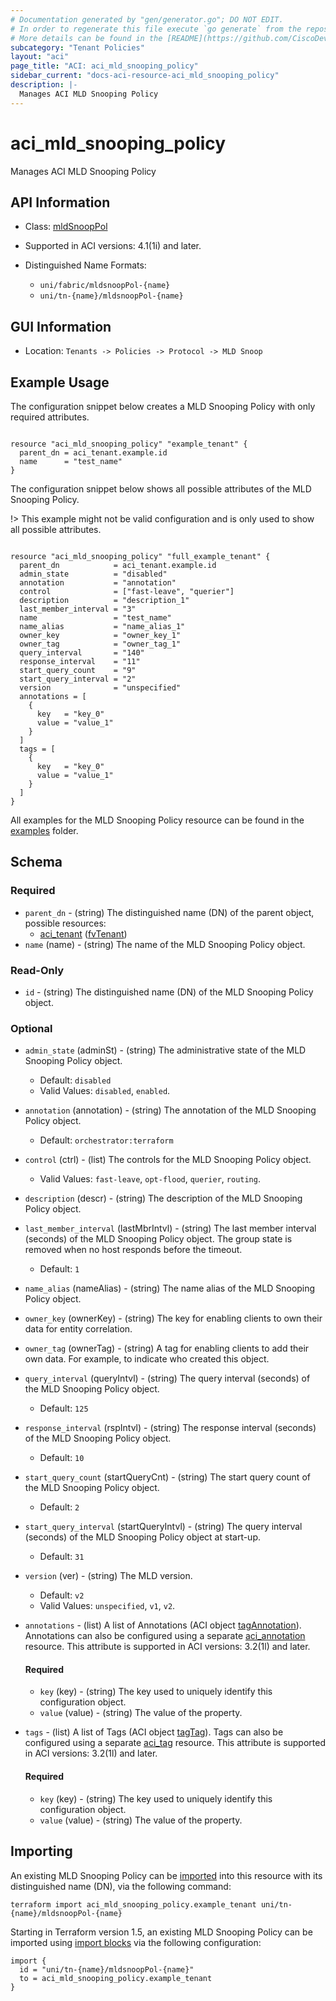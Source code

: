 ```yaml
---
# Documentation generated by "gen/generator.go"; DO NOT EDIT.
# In order to regenerate this file execute `go generate` from the repository root.
# More details can be found in the [README](https://github.com/CiscoDevNet/terraform-provider-aci/blob/master/README.md).
subcategory: "Tenant Policies"
layout: "aci"
page_title: "ACI: aci_mld_snooping_policy"
sidebar_current: "docs-aci-resource-aci_mld_snooping_policy"
description: |-
  Manages ACI MLD Snooping Policy
---
```


# aci_mld_snooping_policy #

Manages ACI MLD Snooping Policy



## API Information ##

* Class: [mldSnoopPol](https://pubhub.devnetcloud.com/media/model-doc-latest/docs/app/index.html#/objects/mldSnoopPol/overview)

* Supported in ACI versions: 4.1(1i) and later.

* Distinguished Name Formats:
  - `uni/fabric/mldsnoopPol-{name}`
  - `uni/tn-{name}/mldsnoopPol-{name}`

## GUI Information ##

* Location: `Tenants -> Policies -> Protocol -> MLD Snoop`

## Example Usage ##

The configuration snippet below creates a MLD Snooping Policy with only required attributes.

```hcl

resource "aci_mld_snooping_policy" "example_tenant" {
  parent_dn = aci_tenant.example.id
  name      = "test_name"
}

```
The configuration snippet below shows all possible attributes of the MLD Snooping Policy.

!> This example might not be valid configuration and is only used to show all possible attributes.

```hcl

resource "aci_mld_snooping_policy" "full_example_tenant" {
  parent_dn            = aci_tenant.example.id
  admin_state          = "disabled"
  annotation           = "annotation"
  control              = ["fast-leave", "querier"]
  description          = "description_1"
  last_member_interval = "3"
  name                 = "test_name"
  name_alias           = "name_alias_1"
  owner_key            = "owner_key_1"
  owner_tag            = "owner_tag_1"
  query_interval       = "140"
  response_interval    = "11"
  start_query_count    = "9"
  start_query_interval = "2"
  version              = "unspecified"
  annotations = [
    {
      key   = "key_0"
      value = "value_1"
    }
  ]
  tags = [
    {
      key   = "key_0"
      value = "value_1"
    }
  ]
}

```

All examples for the MLD Snooping Policy resource can be found in the [examples](https://github.com/CiscoDevNet/terraform-provider-aci/tree/master/examples/resources/aci_mld_snooping_policy) folder.

## Schema ##

### Required ###

* `parent_dn` - (string) The distinguished name (DN) of the parent object, possible resources:
  - [aci_tenant](https://registry.terraform.io/providers/CiscoDevNet/aci/latest/docs/resources/tenant) ([fvTenant](https://pubhub.devnetcloud.com/media/model-doc-latest/docs/app/index.html#/objects/fvTenant/overview))
* `name` (name) - (string) The name of the MLD Snooping Policy object.

### Read-Only ###

* `id` - (string) The distinguished name (DN) of the MLD Snooping Policy object.

### Optional ###

* `admin_state` (adminSt) - (string) The administrative state of the MLD Snooping Policy object.
  - Default: `disabled`
  - Valid Values: `disabled`, `enabled`.
* `annotation` (annotation) - (string) The annotation of the MLD Snooping Policy object.
  - Default: `orchestrator:terraform`
* `control` (ctrl) - (list) The controls for the MLD Snooping Policy object.
  - Valid Values: `fast-leave`, `opt-flood`, `querier`, `routing`.
* `description` (descr) - (string) The description of the MLD Snooping Policy object.
* `last_member_interval` (lastMbrIntvl) - (string) The last member interval (seconds) of the MLD Snooping Policy object. The group state is removed when no host responds before the timeout.
  - Default: `1`
* `name_alias` (nameAlias) - (string) The name alias of the MLD Snooping Policy object.
* `owner_key` (ownerKey) - (string) The key for enabling clients to own their data for entity correlation.
* `owner_tag` (ownerTag) - (string) A tag for enabling clients to add their own data. For example, to indicate who created this object.
* `query_interval` (queryIntvl) - (string) The query interval (seconds) of the MLD Snooping Policy object.
  - Default: `125`
* `response_interval` (rspIntvl) - (string) The response interval (seconds) of the MLD Snooping Policy object.
  - Default: `10`
* `start_query_count` (startQueryCnt) - (string) The start query count of the MLD Snooping Policy object.
  - Default: `2`
* `start_query_interval` (startQueryIntvl) - (string) The query interval (seconds) of the MLD Snooping Policy object at start-up.
  - Default: `31`
* `version` (ver) - (string) The MLD version.
  - Default: `v2`
  - Valid Values: `unspecified`, `v1`, `v2`.

* `annotations` - (list) A list of Annotations (ACI object [tagAnnotation](https://pubhub.devnetcloud.com/media/model-doc-latest/docs/app/index.html#/objects/tagAnnotation/overview)). Annotations can also be configured using a separate [aci_annotation](https://registry.terraform.io/providers/CiscoDevNet/aci/latest/docs/resources/annotation) resource. This attribute is supported in ACI versions: 3.2(1l) and later.
  
  #### Required ####
  
  * `key` (key) - (string) The key used to uniquely identify this configuration object.
  * `value` (value) - (string) The value of the property.

* `tags` - (list) A list of Tags (ACI object [tagTag](https://pubhub.devnetcloud.com/media/model-doc-latest/docs/app/index.html#/objects/tagTag/overview)). Tags can also be configured using a separate [aci_tag](https://registry.terraform.io/providers/CiscoDevNet/aci/latest/docs/resources/tag) resource. This attribute is supported in ACI versions: 3.2(1l) and later.
  
  #### Required ####
  
  * `key` (key) - (string) The key used to uniquely identify this configuration object.
  * `value` (value) - (string) The value of the property.

## Importing

An existing MLD Snooping Policy can be [imported](https://www.terraform.io/docs/import/index.html) into this resource with its distinguished name (DN), via the following command:

```
terraform import aci_mld_snooping_policy.example_tenant uni/tn-{name}/mldsnoopPol-{name}
```

Starting in Terraform version 1.5, an existing MLD Snooping Policy can be imported
using [import blocks](https://developer.hashicorp.com/terraform/language/import) via the following configuration:

```
import {
  id = "uni/tn-{name}/mldsnoopPol-{name}"
  to = aci_mld_snooping_policy.example_tenant
}
```
